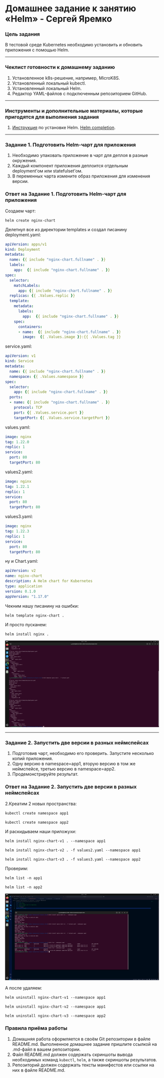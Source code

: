 # Домашнее задание к занятию «Helm» - Сергей Яремко

### Цель задания

В тестовой среде Kubernetes необходимо установить и обновить приложения с помощью Helm.

------

### Чеклист готовности к домашнему заданию

1. Установленное k8s-решение, например, MicroK8S.
2. Установленный локальный kubectl.
3. Установленный локальный Helm.
4. Редактор YAML-файлов с подключенным репозиторием GitHub.

------

### Инструменты и дополнительные материалы, которые пригодятся для выполнения задания

1. [Инструкция](https://helm.sh/docs/intro/install/) по установке Helm. [Helm completion](https://helm.sh/docs/helm/helm_completion/).

------

### Задание 1. Подготовить Helm-чарт для приложения

1. Необходимо упаковать приложение в чарт для деплоя в разные окружения. 
2. Каждый компонент приложения деплоится отдельным deployment’ом или statefulset’ом.
3. В переменных чарта измените образ приложения для изменения версии.

### Ответ на Задание 1. Подготовить Helm-чарт для приложения

Создаем чарт:
```
helm create nginx-chart
```
Делетнул все из директории templates и создал писанину deployment.yaml:
```.yaml
apiVersion: apps/v1
kind: Deployment
metadata:
  name: {{ include "nginx-chart.fullname" . }}
  labels:
    app:  {{ include "nginx-chart.fullname" . }}
spec:
  selector:
    matchLabels:
      app: {{ include "nginx-chart.fullname" . }}
  replicas: {{ .Values.replic }}
  template:
    metadata:
      labels:
        app:  {{ include "nginx-chart.fullname" . }}
    spec:
      containers:
      - name:  {{ include "nginx-chart.fullname" . }}
        image:  {{ .Values.image }}:{{ .Values.tag }}
```
service.yaml:
```.yaml
apiVersion: v1
kind: Service
metadata:
  name: {{ include "nginx-chart.fullname" . }}
  namespace: {{ .Values.namespase }}
spec:
  selector:
    app: {{ include "nginx-chart.fullname" . }}
  ports:
  - name: {{ include "nginx-chart.fullname" . }}
    protocol: TCP
    port: {{ .Values.service.port }}
    targetPort: {{ .Values.service.targetPort }}
```
values.yaml:
```.yaml
image: nginx
tag: 1.22.0
replic: 1
service:
  port: 80
  targetPort: 80
```
values2.yaml:
```.yaml
image: nginx
tag: 1.22.1
replic: 1
service:
  port: 80
  targetPort: 80
```
values3.yaml:
```.yaml
image: nginx
tag: 1.22.3
replic: 1
service:
  port: 80
  targetPort: 80
```
ну и Chart.yaml:
```.yaml
apiVersion: v2
name: nginx-chart
description: A Helm chart for Kubernetes
type: application
version: 0.1.0
appVersion: "1.17.0"
```
Чекним нашу писанину на ошибки:
```
helm template nginx-chart .
```
И просто пусканем:
```
helm install nginx .
```

![](https://github.com/s-bessonniy/kuber-homeworks/blob/main/2.5/screenshots/VirtualBox_Ubuntu-50Gb_11_05_2025_10_36_03.png)

------
### Задание 2. Запустить две версии в разных неймспейсах

1. Подготовив чарт, необходимо его проверить. Запуститe несколько копий приложения.
2. Одну версию в namespace=app1, вторую версию в том же неймспейсе, третью версию в namespace=app2.
3. Продемонстрируйте результат.

### Ответ на Задание 2. Запустить две версии в разных неймспейсах

2.Креатим 2 новых пространства:
```
kubectl create namespace app1
```
```
kubectl create namespace app2
```
И раскидываем наши приложухи:
```
helm install nginx-chart-v1 . --namespace app1
```
```
helm install nginx-chart-v2 . -f values2.yaml --namespace app1
```
```
helm install nginx-chart-v3 . -f values3.yaml --namespace app2
```
Проверим:
```
helm list -n app1
```
```
helm list -n app2
```

![](https://github.com/s-bessonniy/kuber-homeworks/blob/main/2.5/screenshots/VirtualBox_Ubuntu-50Gb_11_05_2025_10_27_46.png)

А после удаляем:
```
helm uninstall nginx-chart-v1 --namespace app1
```
```
helm uninstall nginx-chart-v2 --namespace app1
```
```
helm uninstall nginx-chart-v3 --namespace app2
```
### Правила приёма работы

1. Домашняя работа оформляется в своём Git репозитории в файле README.md. Выполненное домашнее задание пришлите ссылкой на .md-файл в вашем репозитории.
2. Файл README.md должен содержать скриншоты вывода необходимых команд `kubectl`, `helm`, а также скриншоты результатов.
3. Репозиторий должен содержать тексты манифестов или ссылки на них в файле README.md.

